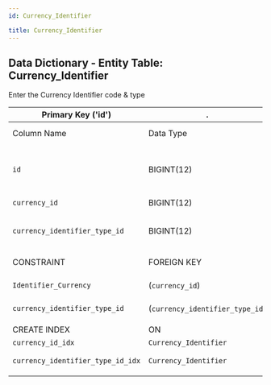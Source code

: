 ```yaml
---
id: Currency_Identifier

title: Currency_Identifier
---
```


## Data Dictionary - Entity Table: Currency_Identifier

Enter the Currency Identifier code & type

| Primary Key ('id')|.|ENGINE = InnoDB|.|.|
|---|---|---|---|---|
|Column Name|Data Type|PK Primary Key, NN-Not Null, Null|Example|Comments|
||
|`id`|BIGINT(12)|PK, NN|1|PrimaryKey-ID (auto creates),'Contains the external identifier of credit limits'|
|`currency_id`|BIGINT(12)|NotNull| 2|Relates to Currency Table|
|`currency_identifier_type_id`|BIGINT(12)|NotNull|12|See Currency_Identifier_Type Table|
||
|CONSTRAINT|FOREIGN KEY|REFERENCES|ON DELETE|ON UPDATE|
|`Identifier_Currency`|(`currency_id`)|`Currency` (`id`)|NO ACTION|NO ACTION|
|`currency_identifier_type_id`|(`currency_identifier_type_id`)|`Currency_Identifier_Type` (`id`)|NO ACTION|NO ACTION|
||
|CREATE INDEX|ON|ASC|VISABLE|.|
|`currency_id_idx`|`Currency_Identifier`|(`currency_id` ASC)|VISIBLE|.|
|`currency_identifier_type_id_idx`|`Currency_Identifier`|(`currency_identifier_type_id` ASC)|VISIBLE|.|
||
